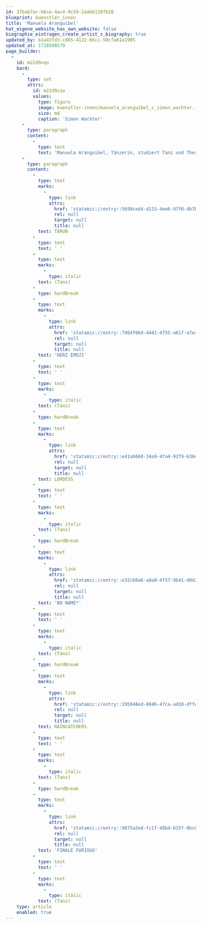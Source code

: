 ```yaml
---
id: 37bab7ac-b6ce-4ac4-9c59-2adeb120fb20
blueprint: kuenstler_innen
title: 'Manuela Aranguibel'
hat_eigene_website_has_own_website: false
biographie_eintragen_create_artist_s_biography: true
updated_by: b1a43fd3-c865-4122-b6cc-50cfa81a1985
updated_at: 1728508579
page_builder:
  -
    id: m22d9vqo
    bard:
      -
        type: set
        attrs:
          id: m22d9zzw
          values:
            type: figure
            image: kuenstler-innen/manuela_aranguibel_c_simon_wachter.jpeg
            size: md
            caption: 'Simon Wachter'
      -
        type: paragraph
        content:
          -
            type: text
            text: 'Manuela Aranguibel, Tänzerin, studiert Tanz und Theater unter der Leitung von Juan Monzón und Jesús Mercado in Valencia, Venezuela, sowie an der Folkwang Universität der Künste in Essen, an der École des Sables von Germaine Acogny in Senegal und am Zentrum für zeitgenössischen Tanz P.A.R.T.S. in Brüssel, Belgien. Seit 2003 nimmt sie an einer Vielzahl von Tanzstücken und Aufführungen in Südamerika, Afrika und Europa teil (Venezuela, Kolumbien, Brasilien, Senegal, Deutschland, Schweiz, Belgien, Niederlande, Polen und Türkei). Manuela arbeitet als Tänzerin und Workshopleiterin bei SZENE 2WEI und als Tänzerin für THE GARDEN // performing arts.'
      -
        type: paragraph
        content:
          -
            type: text
            marks:
              -
                type: link
                attrs:
                  href: 'statamic://entry::5699ced4-d115-4ee6-97f0-4b7b4a4b0da5'
                  rel: null
                  target: null
                  title: null
            text: TARUN
          -
            type: text
            text: ' '
          -
            type: text
            marks:
              -
                type: italic
            text: (Tanz)
          -
            type: hardBreak
          -
            type: text
            marks:
              -
                type: link
                attrs:
                  href: 'statamic://entry::7d64f06d-4441-4755-a61f-a7ea44487e45'
                  rel: null
                  target: null
                  title: null
            text: 'HERZ EMOJI'
          -
            type: text
            text: ' '
          -
            type: text
            marks:
              -
                type: italic
            text: (Tanz)
          -
            type: hardBreak
          -
            type: text
            marks:
              -
                type: link
                attrs:
                  href: 'statamic://entry::e41a6668-34a9-4fa4-92f9-636e76d27b9b'
                  rel: null
                  target: null
                  title: null
            text: LORDESS
          -
            type: text
            text: ' '
          -
            type: text
            marks:
              -
                type: italic
            text: (Tanz)
          -
            type: hardBreak
          -
            type: text
            marks:
              -
                type: link
                attrs:
                  href: 'statamic://entry::e32c60a6-a0a8-4f57-9b41-d0d23ae6d778'
                  rel: null
                  target: null
                  title: null
            text: 'NO NAME*'
          -
            type: text
            text: ' '
          -
            type: text
            marks:
              -
                type: italic
            text: (Tanz)
          -
            type: hardBreak
          -
            type: text
            marks:
              -
                type: link
                attrs:
                  href: 'statamic://entry::195948ed-884b-47ca-ad28-dffe66db90ae'
                  rel: null
                  target: null
                  title: null
            text: RAINCATCHERS
          -
            type: text
            text: ' '
          -
            type: text
            marks:
              -
                type: italic
            text: (Tanz)
          -
            type: hardBreak
          -
            type: text
            marks:
              -
                type: link
                attrs:
                  href: 'statamic://entry::9875a2ed-fc1f-48b4-b15f-8bc8317b9cf4'
                  rel: null
                  target: null
                  title: null
            text: 'FINALE FURIOSO'
          -
            type: text
            text: ' '
          -
            type: text
            marks:
              -
                type: italic
            text: (Tanz)
    type: article
    enabled: true
---
```

